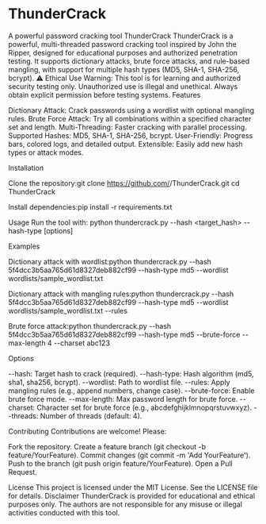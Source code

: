 # ThunderCrack
A powerful password cracking tool
ThunderCrack
ThunderCrack is a powerful, multi-threaded password cracking tool inspired by John the Ripper, designed for educational purposes and authorized penetration testing. It supports dictionary attacks, brute force attacks, and rule-based mangling, with support for multiple hash types (MD5, SHA-1, SHA-256, bcrypt).
⚠️ Ethical Use Warning: This tool is for learning and authorized security testing only. Unauthorized use is illegal and unethical. Always obtain explicit permission before testing systems.
Features

Dictionary Attack: Crack passwords using a wordlist with optional mangling rules.
Brute Force Attack: Try all combinations within a specified character set and length.
Multi-Threading: Faster cracking with parallel processing.
Supported Hashes: MD5, SHA-1, SHA-256, bcrypt.
User-Friendly: Progress bars, colored logs, and detailed output.
Extensible: Easily add new hash types or attack modes.

Installation

Clone the repository:git clone https://github.com/<your-username>/ThunderCrack.git
cd ThunderCrack


Install dependencies:pip install -r requirements.txt



Usage
Run the tool with:
python thundercrack.py --hash <target_hash> --hash-type <type> [options]

Examples

Dictionary attack with wordlist:python thundercrack.py --hash 5f4dcc3b5aa765d61d8327deb882cf99 --hash-type md5 --wordlist wordlists/sample_wordlist.txt


Dictionary attack with mangling rules:python thundercrack.py --hash 5f4dcc3b5aa765d61d8327deb882cf99 --hash-type md5 --wordlist wordlists/sample_wordlist.txt --rules


Brute force attack:python thundercrack.py --hash 5f4dcc3b5aa765d61d8327deb882cf99 --hash-type md5 --brute-force --max-length 4 --charset abc123



Options

--hash: Target hash to crack (required).
--hash-type: Hash algorithm (md5, sha1, sha256, bcrypt).
--wordlist: Path to wordlist file.
--rules: Apply mangling rules (e.g., append numbers, change case).
--brute-force: Enable brute force mode.
--max-length: Max password length for brute force.
--charset: Character set for brute force (e.g., abcdefghijklmnopqrstuvwxyz).
--threads: Number of threads (default: 4).

Contributing
Contributions are welcome! Please:

Fork the repository.
Create a feature branch (git checkout -b feature/YourFeature).
Commit changes (git commit -m 'Add YourFeature').
Push to the branch (git push origin feature/YourFeature).
Open a Pull Request.

License
This project is licensed under the MIT License. See the LICENSE file for details.
Disclaimer
ThunderCrack is provided for educational and ethical purposes only. The authors are not responsible for any misuse or illegal activities conducted with this tool.
